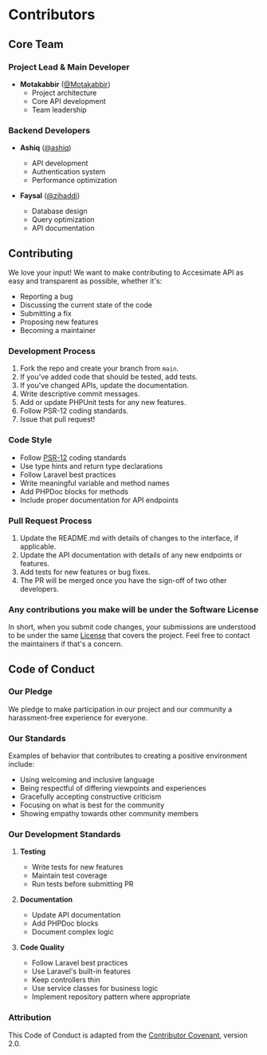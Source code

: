 # Contributors

## Core Team

### Project Lead & Main Developer
- **Motakabbir** ([@Motakabbir](https://github.com/Motakabbir))
  - Project architecture
  - Core API development
  - Team leadership

### Backend Developers
- **Ashiq** ([@ashiq](https://github.com/ashiq))
  - API development
  - Authentication system
  - Performance optimization

- **Faysal** ([@zihaddi](https://github.com/zihaddi))
  - Database design
  - Query optimization
  - API documentation

## Contributing

We love your input! We want to make contributing to Accesimate API as easy and transparent as possible, whether it's:

- Reporting a bug
- Discussing the current state of the code
- Submitting a fix
- Proposing new features
- Becoming a maintainer

### Development Process

1. Fork the repo and create your branch from `main`.
2. If you've added code that should be tested, add tests.
3. If you've changed APIs, update the documentation.
4. Write descriptive commit messages.
5. Add or update PHPUnit tests for any new features.
6. Follow PSR-12 coding standards.
7. Issue that pull request!

### Code Style

- Follow [PSR-12](https://www.php-fig.org/psr/psr-12/) coding standards
- Use type hints and return type declarations
- Follow Laravel best practices
- Write meaningful variable and method names
- Add PHPDoc blocks for methods
- Include proper documentation for API endpoints

### Pull Request Process

1. Update the README.md with details of changes to the interface, if applicable.
2. Update the API documentation with details of any new endpoints or features.
3. Add tests for new features or bug fixes.
4. The PR will be merged once you have the sign-off of two other developers.

### Any contributions you make will be under the Software License
In short, when you submit code changes, your submissions are understood to be under the same [License](LICENSE) that covers the project. Feel free to contact the maintainers if that's a concern.

## Code of Conduct

### Our Pledge

We pledge to make participation in our project and our community a harassment-free experience for everyone.

### Our Standards

Examples of behavior that contributes to creating a positive environment include:

* Using welcoming and inclusive language
* Being respectful of differing viewpoints and experiences
* Gracefully accepting constructive criticism
* Focusing on what is best for the community
* Showing empathy towards other community members

### Our Development Standards

1. **Testing**
   - Write tests for new features
   - Maintain test coverage
   - Run tests before submitting PR

2. **Documentation**
   - Update API documentation
   - Add PHPDoc blocks
   - Document complex logic

3. **Code Quality**
   - Follow Laravel best practices
   - Use Laravel's built-in features
   - Keep controllers thin
   - Use service classes for business logic
   - Implement repository pattern where appropriate

### Attribution

This Code of Conduct is adapted from the [Contributor Covenant](https://www.contributor-covenant.org/), version 2.0.
